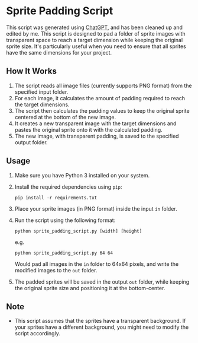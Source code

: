 # Sprite Padding Script

This script was generated using [ChatGPT](https://chat.openai.com/), and has been cleaned up and edited by me. This script is designed to 
pad a folder of sprite images with transparent space to reach a target dimension while keeping the original sprite size. It's particularly
useful when you need to ensure that all sprites have the same dimensions for your project.

## How It Works

1. The script reads all image files (currently supports PNG format) from the specified input folder.
2. For each image, it calculates the amount of padding required to reach the target dimensions.
3. The script then calculates the padding values to keep the original sprite centered at the bottom of the new image.
4. It creates a new transparent image with the target dimensions and pastes the original sprite onto it with the calculated padding.
5. The new image, with transparent padding, is saved to the specified output folder.

## Usage

1. Make sure you have Python 3 installed on your system.
2. Install the required dependencies using `pip`:

   ```
   pip install -r requirements.txt
   ```

3. Place your sprite images (in PNG format) inside the input `in` folder.

4. Run the script using the following format:

   `python sprite_padding_script.py [width] [height]`

   e.g. 
   
   `python sprite_padding_script.py 64 64`

   Would pad all images in the `in` folder to 64x64 pixels, and write the modified images to the `out` folder.

5. The padded sprites will be saved in the output `out` folder, while keeping the original sprite size and positioning it at the bottom-center.

## Note

- This script assumes that the sprites have a transparent background. If your sprites have a different background, you might need to modify the script accordingly.